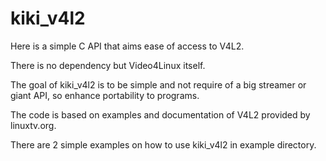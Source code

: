 kiki_v4l2
=================

Here is a simple C API that aims ease of access to V4L2.

There is no dependency but Video4Linux itself.

The goal of kiki_v4l2 is to be simple and not require of a big streamer or giant API, so enhance portability to programs.

The code is based on examples and documentation of V4L2 provided by linuxtv.org.

There are 2 simple examples on how to use kiki_v4l2 in example directory.